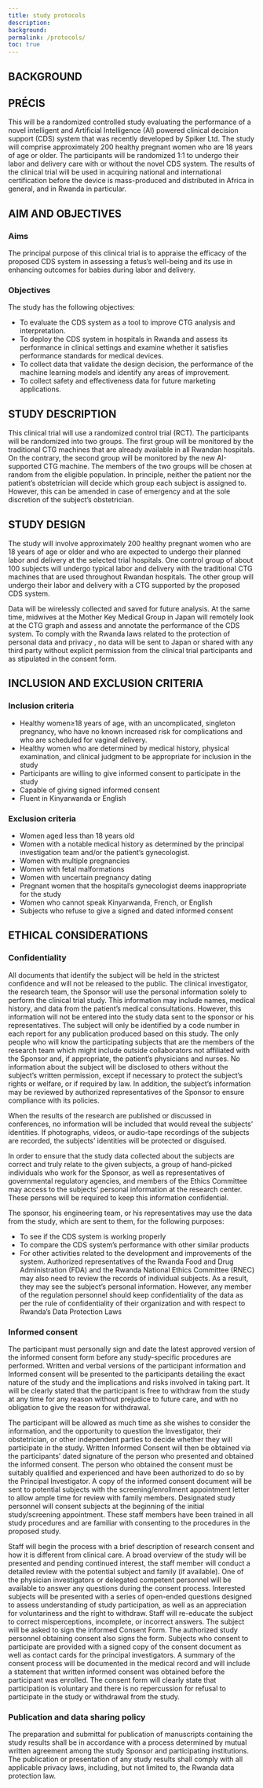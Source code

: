 ```yaml
---
title: study protocols
description: 
background: 
permalink: /protocols/
toc: true
---
```


## BACKGROUND

## PRÉCIS
This will be a randomized controlled study evaluating the performance of a novel intelligent and Artificial Intelligence (AI) powered clinical decision support (CDS) system that was recently developed by Spiker Ltd. The study will comprise approximately 200 healthy pregnant women who are 18 years of age or older. The participants will be randomized 1:1 to undergo their labor and delivery care with or without the novel CDS system. The results of the clinical trial will be used in acquiring national and international certification before the device is mass-produced and distributed in Africa in general, and in Rwanda in particular. 

## AIM AND OBJECTIVES 
### Aims
The principal purpose of this clinical trial is to appraise the efficacy of the proposed CDS system in assessing a fetus’s well-being and its use in enhancing outcomes for babies during labor and delivery. 
### Objectives
The study has the following objectives:
- To evaluate the CDS system as a tool to improve CTG analysis and interpretation.
- To deploy the CDS system in hospitals in Rwanda and assess its performance in clinical settings and examine whether it satisfies performance standards for medical devices.
- To collect data that validate the design decision, the performance of the machine learning models and identify any areas of improvement.
- To collect safety and effectiveness data for future marketing applications.

## STUDY DESCRIPTION
This clinical trial will use a randomized control trial (RCT). The participants will be randomized into two groups. The first group will be monitored by the traditional CTG machines that are already available in all Rwandan hospitals. On the contrary, the second group will be monitored by the new AI-supported CTG machine. The members of the two groups will be chosen at random from the eligible population. In principle, neither the patient nor the patient’s obstetrician will decide which group each subject is assigned to. However, this can be amended in case of emergency and at the sole discretion of the subject’s obstetrician.

## STUDY DESIGN

The study will involve approximately 200 healthy pregnant women who are 18 years of age or older and who are expected to undergo their planned labor and delivery at the selected trial hospitals. One control group of about 100 subjects will undergo typical labor and delivery with the traditional CTG machines that are used throughout Rwandan hospitals. The other group will undergo their labor and delivery with a CTG supported by the proposed CDS system. 

Data will be wirelessly collected and saved for future analysis. At the same time, midwives at the Mother Key Medical Group in Japan will remotely look at the CTG graph and assess and annotate the performance of the CDS system. To comply with the Rwanda laws related to the protection of personal data and privacy , no data will be sent to Japan or shared with any third party without explicit permission from the clinical trial participants and as stipulated in the consent form.  

## INCLUSION AND EXCLUSION CRITERIA

### Inclusion criteria
- Healthy women≥18 years of age, with an uncomplicated, singleton pregnancy, who have no known increased risk for complications and who are scheduled for vaginal delivery.
- Healthy women who are determined by medical history, physical examination, and clinical judgment to be appropriate for inclusion in the study
- Participants are willing to give informed consent to participate in the study
- Capable of giving signed informed consent
- Fluent in Kinyarwanda or English

### Exclusion criteria
- Women aged less than 18 years old
- Women with a notable medical history as determined by the principal investigation team and/or the patient’s gynecologist. 
- Women with multiple pregnancies
- Women with fetal malformations
- Women with uncertain pregnancy dating
- Pregnant women that the hospital’s gynecologist deems inappropriate for the study
- Women who cannot speak Kinyarwanda, French, or English
- Subjects who refuse to give a signed and dated informed consent

## ETHICAL CONSIDERATIONS
### Confidentiality
All documents that identify the subject will be held in the strictest confidence and will not be released to the public. The clinical investigator, the research team, the Sponsor will use the personal information solely to perform the clinical trial study. This information may include names, medical history, and data from the patient’s medical consultations. However, this information will not be entered into the study data sent to the sponsor or his representatives. The subject will only be identified by a code number in each report for any publication produced based on this study. 
The only people who will know the participating subjects that are the members of the research team which might include outside collaborators not affiliated with the Sponsor and, if appropriate, the patient’s physicians and nurses.  No information about the subject will be disclosed to others without the subject’s written permission, except if necessary to protect the subject’s rights or welfare, or if required by law. In addition, the subject’s information may be reviewed by authorized representatives of the Sponsor to ensure compliance with its policies.

When the results of the research are published or discussed in conferences, no information will be included that would reveal the subjects’ identities.  If photographs, videos, or audio-tape recordings of the subjects are recorded, the subjects’ identities will be protected or disguised. 

In order to ensure that the study data collected about the subjects are correct and truly relate to the given subjects, a group of hand-picked individuals who work for the Sponsor, as well as representatives of governmental regulatory agencies, and members of the Ethics Committee may access to the subjects’ personal information at the research center. These persons will be required to keep this information confidential. 

The sponsor, his engineering team, or his representatives may use the data from the study, which are sent to them, for the following purposes:
- To see if the CDS system is working properly
- To compare the CDS system’s performance with other similar products
- For other activities related to the development and improvements of the system.
Authorized representatives of the Rwanda Food and Drug Administration (FDA) and the Rwanda National Ethics Committee (RNEC) may also need to review the records of individual subjects.  As a result, they may see the subject’s personal information. However, any member of the regulation personnel should keep confidentiality of the data as per the rule of  confidentiality of their organization and with respect to Rwanda’s Data Protection Laws

### Informed consent
The participant must personally sign and date the latest approved version of the informed consent form before any study-specific procedures are performed. Written and verbal versions of the participant information and Informed consent will be presented to the participants detailing the exact nature of the study and the implications and risks involved in taking part.  It will be clearly stated that the participant is free to withdraw from the study at any time for any reason without prejudice to future care, and with no obligation to give the reason for withdrawal.

The participant will be allowed as much time as she wishes to consider the information, and the opportunity to question the Investigator, their obstetrician, or other independent parties to decide whether they will participate in the study.  Written Informed Consent will then be obtained via the participants’ dated signature of the person who presented and obtained the informed consent. The person who obtained the consent must be suitably qualified and experienced and have been authorized to do so by the Principal Investigator. 
A copy of the informed consent document will be sent to potential subjects with the screening/enrollment appointment letter to allow ample time for review with family members. Designated study personnel will consent subjects at the beginning of the initial study/screening appointment. These staff members have been trained in all study procedures and are familiar with consenting to the procedures in the proposed study. 

Staff will begin the process with a brief description of research consent and how it is different from clinical care. A broad overview of the study will be presented and pending continued interest, the staff member will conduct a detailed review with the potential subject and family (if available). One of the physician investigators or delegated competent personnel will be available to answer any questions during the consent process. Interested subjects will be presented with a series of open-ended questions designed to assess understanding of study participation, as well as an appreciation for voluntariness and the right to withdraw. Staff will re-educate the subject to correct misperceptions, incomplete, or incorrect answers. The subject will be asked to sign the informed Consent Form. The authorized study personnel obtaining consent also signs the form. Subjects who consent to participate are provided with a signed copy of the consent document as well as contact cards for the principal investigators. 
A summary of the consent process will be documented in the medical record and will include a statement that written informed consent was obtained before the participant was enrolled. The consent form will clearly state that participation is voluntary and there is no repercussion for refusal to participate in the study or withdrawal from the study.

### Publication and data sharing policy 
The preparation and submittal for publication of manuscripts containing the study results shall be in accordance with a process determined by mutual written agreement among the study Sponsor and participating institutions. The publication or presentation of any study results shall comply with all applicable privacy laws, including, but not limited to, the Rwanda data protection law. 





